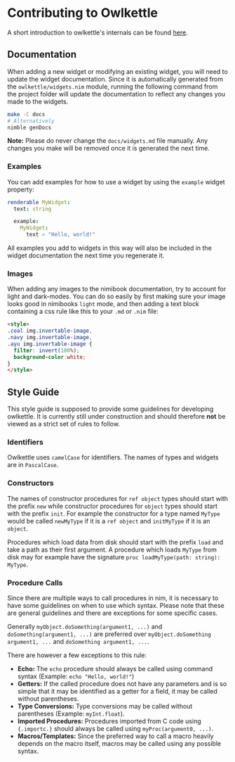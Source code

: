 # Contributing to Owlkettle

A short introduction to owlkettle's internals can be found [here](https://can-lehmann.github.io/owlkettle/book/internals.html).

## Documentation

When adding a new widget or modifying an existing widget, you will need to update the widget documentation.
Since it is automatically generated from the `owlkettle/widgets.nim` module, running the following command from the project folder will update the documentation to reflect any changes you made to the widgets.

```bash
make -C docs
# Alternatively
nimble genDocs
```

**Note:** Please do never change the `docs/widgets.md` file manually.
Any changes you make will be removed once it is generated the next time.

### Examples

You can add examples for how to use a widget by using the `example` widget property:

```nim
renderable MyWidget:
  text: string

  example:
    MyWidget:
      text = "Hello, world!"
```

All examples you add to widgets in this way will also be included in the widget documentation the next time you regenerate it.

### Images

When adding any images to the nimibook documentation, try to account for light and dark-modes.
You can do so easily by first making sure your image looks good in nimibooks `light` mode,
and then adding a text block containing a css rule like this to your `.md` or `.nim` file:

```html
<style>
.coal img.invertable-image,
.navy img.invertable-image,
.ayu img.invertable-image {
  filter: invert(100%);
  background-color:white;
}
</style>
```

## Style Guide

This style guide is supposed to provide some guidelines for developing owlkettle.
It is currently still under construction and should therefore **not** be viewed as a strict set of rules to follow.

### Identifiers

Owlkettle uses `camelCase` for identifiers.
The names of types and widgets are in `PascalCase`.

### Constructors

The names of constructor procedures for `ref object` types should start with the prefix `new` while constructor procedures for `object` types should start with the prefix `init`.
For example the constructor for a type named `MyType` would be called `newMyType` if it is a `ref object` and `initMyType` if it is an `object`.

Procedures which load data from disk should start with the prefix `load` and take a path as their first argument.
A procedure which loads `MyType` from disk may for example have the signature `proc loadMyType(path: string): MyType`.

### Procedure Calls

Since there are multiple ways to call procedures in nim, it is necessary to have some guidelines on when to use which syntax.
Please note that these are general guidelines and there are exceptions for some specific cases.

Generally `myObject.doSomething(argument1, ...)` and `doSomething(argument1, ...)` are preferred over `myObject.doSomething argument1, ...` and `doSomething argument1, ...`.

There are however a few exceptions to this rule:

- **Echo:** The `echo` procedure should always be called using command syntax (Example: `echo "Hello, world!"`)
- **Getters:** If the called procedure does not have any parameters and is so simple that it may be identified as a  getter for a field, it may be called without parentheses.
- **Type Conversions:** Type conversions may be called without parentheses (Example: `myInt.float`).
- **Imported Procedures:** Procedures imported from C code using `{.importc.}` should always be called using `myProc(argument0, ...)`.
- **Macros/Templates:** Since the preferred way to call a macro heavily depends on the macro itself, macros may be called using any possible syntax.

